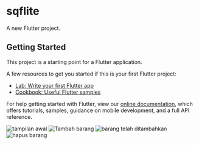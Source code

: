 # sqflite

A new Flutter project.

## Getting Started

This project is a starting point for a Flutter application.

A few resources to get you started if this is your first Flutter project:

- [Lab: Write your first Flutter app](https://flutter.dev/docs/get-started/codelab)
- [Cookbook: Useful Flutter samples](https://flutter.dev/docs/cookbook)

For help getting started with Flutter, view our
[online documentation](https://flutter.dev/docs), which offers tutorials,
samples, guidance on mobile development, and a full API reference.

![tampilan awal](https://user-images.githubusercontent.com/89982049/161663344-c8139177-a64c-4c4d-a8c6-d7ac5f3f3ef1.jpeg)
![Tambah barang](https://user-images.githubusercontent.com/89982049/161663464-998824fd-6341-4348-b870-9bbff888ff66.jpeg)
![barang telah ditambahkan](https://user-images.githubusercontent.com/89982049/161663483-6247e785-b60b-4918-832a-cb40210c9252.jpeg)
![hapus barang](https://user-images.githubusercontent.com/89982049/161663496-72984238-88c3-4cbb-8de3-f9965a0c0bc2.jpeg)
